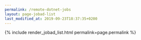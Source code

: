 ```yaml
---
permalink: /remote-dotnet-jobs
layout: page-jobad-list
last_modified_at: 2019-09-23T18:37:35+0200
---
```

{% include render_jobad_list.html permalink=page.permalink %}
